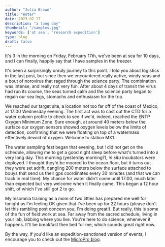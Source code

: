 ```yaml
---
author: "Julia Brown"
title: "Water"
date: 2023-02-17
description: "a long day"
thumbnail: "/samples.jpg"
keywords: ['at sea', 'research expedition']
type: blog
draft: false
---
```


It's 3 in the morning on Friday, February 17th, we've been at sea for 10 days, and I can finally, happily say that I have samples in the freezer.

It's been a surprisingly unruly journey to this point. I told you about logistics in the last post, but since then we encountered really active, windy seas and a bout of norovirus that raged through the science party. The combination was intense, and really not very fun. After about 4 days of transit the virus had run its course, the seas turned calm and the science party began to regain our sea legs, stomachs and enthusiasm for the trip.

We reached our target site, a location not too far off of the coast of Mexico, at 17:00 Wednesday evening. The first act was to cast out the CTD for a water column profile to check to see if we'd, indeed, reached the ENTP Oxygen Minimum Zone. Sure enough, at around 40 meters below the surface our oxygen sensors showed oxygen levels below the limits of detection, confirming that we were floating on top of a watermass effectively devoid of oxygen. Welcome to station MX1.

The water sampling fest began that evening, but I did not get on the schedule, allowing me to get a good night sleep before what's turned into a very long day. This morning (yesterday morning?), *in situ* incubators were deployed. I thought they'd be moored to the ocean floor, but it turns out they were set adrift, dangling 200 meters below the surface attached to bouys that send us their gps coordinates every 30 minutes (and that we can track in real time). My chance for water didn't come until 17:00, much later than expected but very welcome when it finally came. This began a 12 hour shift, of which I've still got 2 to go.

My insomnia training as a mom of two littles has prepared me well for tonight as I'm feeling OK given that I've been up for 22 hours (please don't let this rambling post concern you, I'm doing great!). But really, this is some of the fun of field work at sea. Far away from the sacred schedule, living in your lab, labbing where you live. You're here to do science, whenever it happens. It'll be breakfast then bed for me, which sounds great right now.  

By the way, if you'd like an expedition-sanctioned version of events, I encourage you to check out the [MicroPro blog](https://micropro2023.wordpress.com/).
